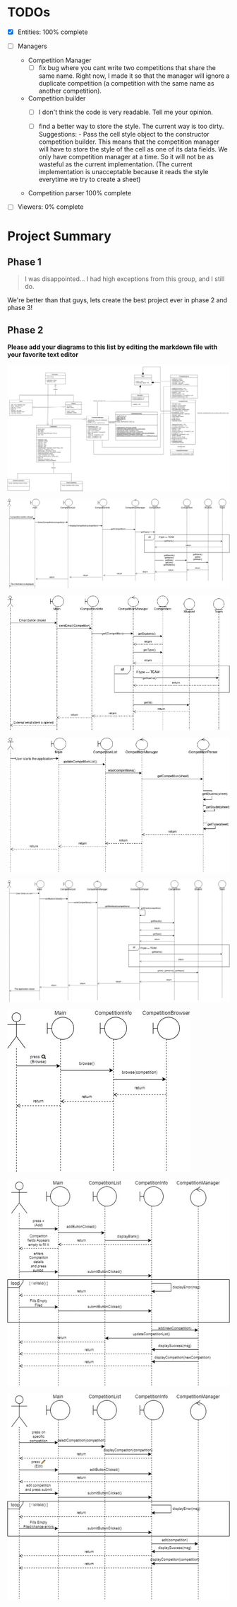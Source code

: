 # TODOs

- [x] Entities: 100% complete

- [ ] Managers

    - Competition Manager
        - [ ] fix bug where you cant write two competitions that share the same
          name. Right now, I made it so that the manager will ignore a
          duplicate competition (a competition with the same name as another
          competition).

    - Competition builder
        - [ ] I don't think the code is very readable. Tell me your opinion.

        - [ ] find a better way to store the style. The current way is too dirty. Suggestions:
                - Pass the cell style object to the constructor competition
                  builder. This means that the competition manager will have to
                  store the style of the cell as one of its data fields. We only
                  have competition manager at a time. So it will not be as
                  wasteful as the current implementation. (The current
                  implementation is unacceptable because it reads the style
                  everytime we try to create a sheet)

    - Competition parser 100% complete

- [ ] Viewers: 0% complete


# Project Summary

## Phase 1

>I was disappointed... I had high exceptions from this group, and I still do.

We're better than that guys, lets create the best project ever in phase 2 and
phase 3!

## Phase 2

**Please add your diagrams to this list by editing the markdown file with your
favorite text editor**

![Class diagram](./docs/phase2/class-diagram.jpg)

![View sequence diagram](./docs/phase2/sequence-diagram-view.jpg)

![Email sequence diagram](./docs/phase2/sequence-diagram-email.jpg)

![Read Sequence diagram](./docs/phase2/sequence-diagram-read.jpg)

![write Sequence diagram](./docs/phase2/sequence-diagram-write.jpg)

![Browse Sequence diagram](./docs/phase2/Sequence-Diagram-Browse.jpg)

![Add Sequence diagram](./docs/phase2/Sequence-Diagram-Add.jpg)

![Edit Sequence diagram](./docs/phase2/Sequence-Diagram-Edit.jpg)
